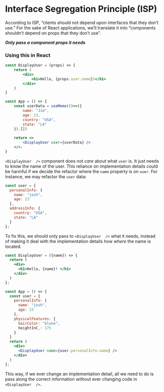 # Interface Segregation Principle (ISP)

According to ISP, “clients should not depend upon interfaces that they don’t use.” For the sake of React applications, we’ll translate it into “components shouldn’t depend on props that they don’t use”.

**_Only pass a component props it needs_**

### Using this in React

```jsx
const DisplayUser = (props) => {
	return (
		<div>
			<h1>Hello, {props.user.name}!</h1>
		</div>
	)
}

const App = () => {
	const userData = useMemo(()=>({
		name: "Jim",
		age: 23,
		country: "USA",
		state: "LA"
	}),[])
	
	return <>
		<DisplayUser user={userData} />
	</>;
}
```

`<DisplayUser  />` component does not _care_ about what `user` is. It just needs to know the name of the user. This reliance on implementation details could be harmful if we decide the refactor where the `name` property is on `user`. For instance, we may refactor the `user` data:

```jsx
const user = {
  personalInfo: {
    name: "josh",
    age: 23
  },
  addressInfo: {
	country: "USA",
	state: "LA"
  }
};
```

To fix this, we should only pass to `<DisplayUser  />` what it needs, instead of making it deal with the implementation details how _where_ the name is located.

```jsx
const DisplayUser = ({name}) => {
  return (
    <div>
      <h1>Hello, {name}! </h1>
    </div>
  )
};

const App = () => {
  const user = {
    personalInfo: {
      name: "josh",
      age: 23
    },
    physicalFeatures: {
      hairColor: "blone",
      heightInC,: 175
    }
  }
  return (
    <div>
      <DisplayUser name={user.personalInfo.name} />
    </div>
  )
};
```

This way, if we ever change an implementation detail, all we need to do is pass along the correct information without ever changing code in `<DisplayUser  />`.